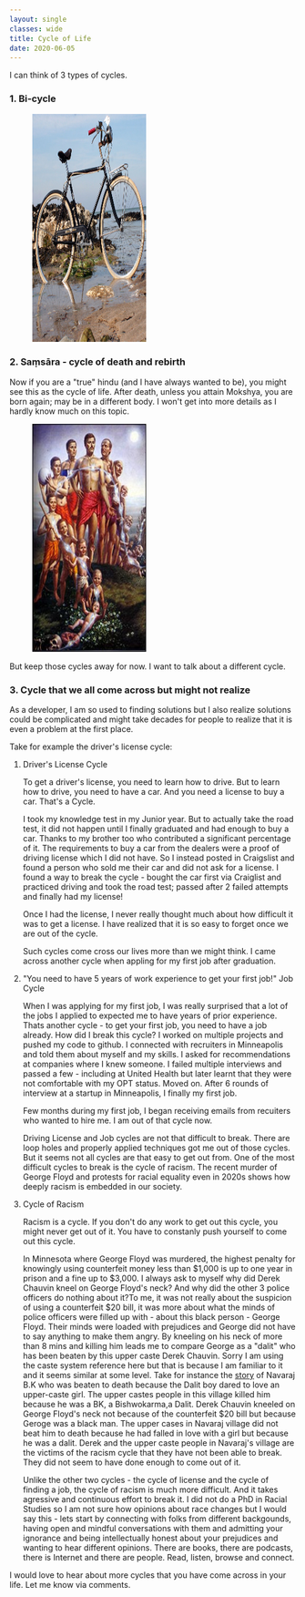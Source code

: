 ```yaml
---
layout: single
classes: wide
title: Cycle of Life
date: 2020-06-05
---
```


I can think of 3 types of cycles.

### 1. Bi-cycle

<figure>
    <img src="/assets/images/bicycle.jpg" width="200" height="400">
</figure>

### 2. Saṃsāra - cycle of death and rebirth
    
Now if you are a "true" hindu (and I have always wanted to be), you might see this as the cycle of life. After death, unless you attain Mokshya, you are born again; may be in a different body. I won't get into more details as I hardly know much on this topic. 

<figure>
    <img src="/assets/images/birthdeath.jpg" width="200" height="400">
</figure>

But keep those cycles away for now. I want to talk about a different cycle.

### 3. Cycle that we all come across but might not realize

As a developer, I am so used to finding solutions but I also realize solutions could be complicated and might take decades for people to realize that it is even a problem at the first place. 

Take for example the driver's license cycle:

1. Driver's License Cycle

    To get a driver's license, you need to learn how to drive. But to learn how to drive, you need to have a car. And you need a license to buy a car. That's a Cycle.

    I took my knowledge test in my Junior year. But to actually take the road test, it did not happen until I finally graduated and had enough to buy a car. Thanks to my brother too who contributed a significant percentage of it. The requirements to buy a car from the dealers were a proof of driving license which I did not have. So I instead posted in Craigslist and found a person who sold me their car and did not ask for a license. I found a way to break the cycle - bought the car first via Craiglist and practiced driving and took the road test; passed after 2 failed attempts and finally had my license!  

    Once I had the license, I never really thought much about how difficult it was to get a license. I have realized that it is so easy to forget once we are out of the cycle.

    Such cycles come cross our lives more than we might think. I came across another cycle when appling for my first job after graduation.

2. "You need to have 5 years of work experience to get your first job!" Job Cycle

    When I was applying for my first job, I was really surprised that a lot of the jobs I applied to expected me to have years of prior experience. Thats another cycle - to get your first job, you need to have a job already. How did I break this cycle? I worked on multiple projects and pushed my code to github. I connected with recruiters in Minneapolis and told them about myself and my skills. I asked for recommendations at companies where I knew someone. I failed multiple interviews and passed a few - including at United Health but later learnt that they were not comfortable with my OPT status. Moved on. After 6 rounds of interview at a startup in Minneapolis, I finally my first job.

    Few months during my first job, I began receiving emails from recuiters who wanted to hire me. I am out of that cycle now.

    Driving License and Job cycles are not that difficult to break. There are loop holes and properly applied techniques got me out of those cycles. But it seems not all cycles are that easy to get out from. One of the most difficult cycles to break is the cycle of racism. The recent murder of George Floyd and protests for racial equality even in 2020s shows how deeply racism is embedded in our society.

3. Cycle of Racism

    Racism is a cycle. If you don't do any work to get out this cycle, you might never get out of it. You have to constanly push yourself to come out this cycle. 
    
    In Minnesota where George Floyd was murdered, the highest penalty for knowingly using counterfeit money less than $1,000 is up to one year in prison and a fine up to $3,000. I always ask to myself why did Derek Chauvin kneel on George Floyd's neck? And why did the other 3 police officers do nothing about it?To me, it was not really about the suspicion of using a counterfeit $20 bill, it was more about what the minds of police officers were filled up with - about this black person - George Floyd. Their minds were loaded with prejudices and George did not have to say anything to make them angry. By kneeling on his neck of more than 8 mins and killing him leads me to compare George as a "dalit" who has been beaten by this upper caste Derek Chauvin. Sorry I am using the caste system reference here but that is because I am familiar to it and it seems similar at some level. Take for instance the [story](https://tkpo.st/3evOwPh) of Navaraj B.K who was beaten to death because the Dalit boy dared to love an upper-caste girl. The upper castes people in this village killed him because he was a BK, a Bishwokarma,a Dalit. Derek Chauvin kneeled on George Floyd's neck not because of the counterfeit $20 bill but because Geroge was a black man. The upper cases in Navaraj village did not beat him to death because he had falled in love with a girl but because he was a dalit. Derek and the upper caste people in Navaraj's village are the victims of the racism cycle that they have not been able to break. They did not seem to have done enough to come out of it. 
    
    Unlike the other two cycles - the cycle of license and the cycle of finding a job, the cycle of racism is much more difficult. And it takes agressive and continuous effort to break it. I did not do a PhD in Racial Studies so I am not sure how opinions about race changes but I would say this - lets start by connecting with folks from different backgounds, having open and mindful conversations with them and admitting your ignorance and being intellectually honest about your prejudices and wanting to hear different opinions. There are books, there are podcasts, there is Internet and there are people. Read, listen, browse and connect. 

I would love to hear about more cycles that you have come across in your life. Let me know via comments.
